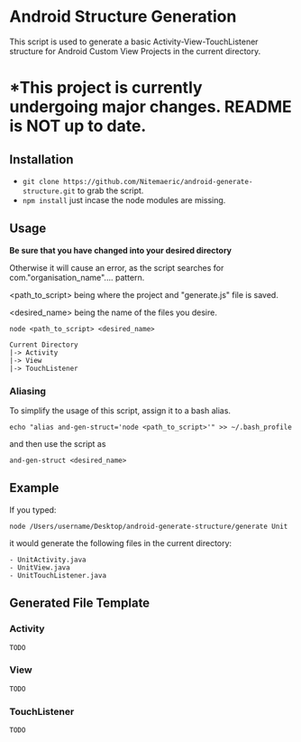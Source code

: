 # Android Structure Generation

This script is used to generate a basic Activity-View-TouchListener structure for Android Custom View Projects in the current directory.

# *This project is currently undergoing major changes. README is NOT up to date.

## Installation

- `git clone https://github.com/Nitemaeric/android-generate-structure.git` to grab the script.
- `npm install` just incase the node modules are missing.

## Usage

**Be sure that you have changed into your desired directory**

Otherwise it will cause an error, as the script searches for com."organisation_name".... pattern.

\<path_to_script\> being where the project and "generate.js" file is saved.

\<desired_name\> being the name of the files you desire.

```
node <path_to_script> <desired_name>
```

```	
Current Directory
|-> Activity
|-> View
|-> TouchListener
```

### Aliasing

To simplify the usage of this script, assign it to a bash alias.

```
echo "alias and-gen-struct='node <path_to_script>'" >> ~/.bash_profile
```

and then use the script as

```
and-gen-struct <desired_name>
```

## Example

If you typed:

```
node /Users/username/Desktop/android-generate-structure/generate Unit
```

it would generate the following files in the current directory:

```
- UnitActivity.java
- UnitView.java
- UnitTouchListener.java
```
	
## Generated File Template

### Activity

```
TODO
```

### View

```
TODO
```

### TouchListener

```
TODO
```